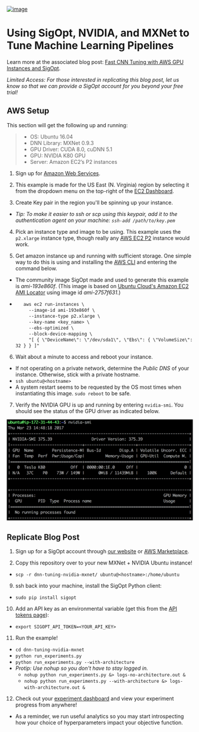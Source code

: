 [![image](https://sigopt.com/static/img/SigOpt_logo_horiz.png?raw=true)](https://sigopt.com)

# Using SigOpt, NVIDIA, and MXNet to Tune Machine Learning Pipelines

Learn more at the associated blog post: [Fast CNN Tuning with AWS GPU Instances and SigOpt](https://aws.amazon.com/blogs/ai/fast-cnn-tuning-with-aws-gpu-instances-and-sigopt/).

_Limited Access: For those interested in replicating this blog post, let us know so that we can provide a SigOpt account for you beyond your free trial!_


## AWS Setup

This section will get the following up and running:

  > - OS: Ubuntu 16.04
  > - DNN Library: MXNet 0.9.3
  > - GPU Driver: CUDA 8.0, cuDNN 5.1
  > - GPU: NVIDIA K80 GPU
  > - Server: Amazon EC2’s P2 instances

1. Sign up for [Amazon Web Services](https://aws.amazon.com/).

2. This example is made for the US East (N. Virginia) region by selecting it from the dropdown menu on the top-right of the [EC2 Dashboard](https://console.aws.amazon.com/ec2/v2/home?region=us-east-1).

3. Create Key pair in the region you'll be spinning up your instance.
  - _Tip: To make it easier to ssh or scp using this keypair, add it to the authentication agent on your machine: `ssh-add /path/to/key.pem`_

4. Pick an instance type and image to be using. This example uses the `p2.xlarge` instance type, though really any [AWS EC2 P2](https://aws.amazon.com/ec2/instance-types/p2/) instance would work.

5. Get amazon instance up and running with sufficient storage. One simple way to do this is using and installing the [AWS CLI](https://aws.amazon.com/cli/) and entering the command below.

  - The community image SigOpt made and used to generate this example is _ami-193e860f_. (This image is based on [Ubuntu Cloud's Amazon EC2 AMI Locator](https://cloud-images.ubuntu.com/locator/ec2/) using image id _ami-2757f631_.)

  - ```
       aws ec2 run-instances \
	     --image-id ami-193e860f \
	     --instance-type p2.xlarge \
	     --key-name <key_name> \
	     --ebs-optimized \
	     --block-device-mapping \
	     "[ { \"DeviceName\": \"/dev/sda1\", \"Ebs\": { \"VolumeSize\": 32 } } ]"

6. Wait about a minute to access and reboot your instance.

  - If not operating on a private network, determine the _Public DNS_ of your instance. Otherwise, stick with a private hostname.
  - `ssh ubuntu@<hostname>`
  - A system restart seems to be requested by the OS most times when instantiating this image. `sudo reboot` to be safe.

7. Verify the NVIDIA GPU is up and running by entering `nvidia-smi`. You should see the status of the GPU driver as indicated below.

![nvidia-smi](nvidia-smi.png "proper output")

## Replicate Blog Post

1. Sign up for a SigOpt account through [our website](https://sigopt.com) or [AWS Marketplace](https://aws.amazon.com/marketplace/pp/B075Y4YKJK).

8. Copy this repository over to your new MXNet + NVIDIA Ubuntu instance!
  - `scp -r dnn-tuning-nvidia-mxnet/ ubuntu@<hostname>:/home/ubuntu`

9. ssh back into your machine, install the SigOpt Python client:
  - `sudo pip install sigopt`

10. Add an API key as an environmental variable (get this from the [API tokens page](http://www.sigopt.com/tokens)):
  - `export SIGOPT_API_TOKEN=<YOUR_API_KEY>`

11. Run the example!
  - `cd dnn-tuning-nvidia-mxnet`
  - `python run_experiments.py`
  - `python run_experiments.py --with-architecture`
  - _Protip: Use nohup so you don't have to stay logged in._
    - `nohup python run_experiments.py &> logs-no-architecture.out &`
    - `nohup python run_experiments.py --with-architecture &> logs-with-architecture.out &`

12. Check out your [experiment dashboard](http://www.sigopt.com/experiments) and view your experiment progress from anywhere!
  - As a reminder, we run useful analytics so you may start introspecting how your choice of hyperparameters impact your objective function.
